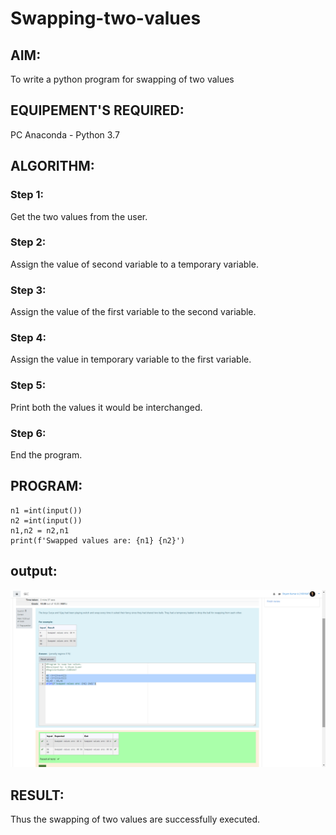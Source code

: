 # Swapping-two-values
## AIM:
To write a python program for swapping of two values
## EQUIPEMENT'S REQUIRED: 
PC
Anaconda - Python 3.7
## ALGORITHM: 
### Step 1:
Get the two values from the user.
### Step 2: 
Assign the value of second variable to a temporary variable.
### Step 3: 
Assign the value of the first variable to the second variable.
### Step 4:  
Assign the value in temporary variable to the first variable.
### Step 5: 
Print both the values it would be interchanged.
### Step 6: 
End the program.
## PROGRAM:
~~~
n1 =int(input())
n2 =int(input())
n1,n2 = n2,n1
print(f'Swapped values are: {n1} {n2}')
~~~

## output:

![github logo](Screenshotp.png)



## RESULT:
Thus the swapping of two values are successfully executed.



